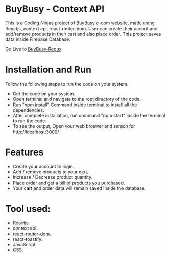 # BuyBusy - Context API
  This is a Coding Ninjas project of BuyBusy e-com website, made using Reactjs, context api, react-router-dom. User can create their accout and add/remove products in their cart and also place order. This project saves data inside Firebase Database.

Go Live to [BuyBusy-Redux](https://buybusy-redux-rajxode.netlify.app/)

# Installation and Run
  Follow the following steps to run the code on your system.
  - Get the code on your system.
  - Open terminal and navigate to the root directory of the code.
  - Run "npm install" Command inside terminal to install all the dependencies.
  - After complete installation, run command "npm start" inside the terminal to run the code.
  - To see the output, Open your web broswer and serach for http://localhost:3000/

# Features
  - Create your account to login.
  - Add / remove products to your cart.
  - Increase / Decrease product quantity.
  - Place order and get a bill of products you purchased.
  - Your cart and order data will remain saved inside the database.

# Tool used:
  - Reactjs.
  - context api.
  - react-router-dom.
  - react-toastify.
  - JavaScript.
  - CSS.
